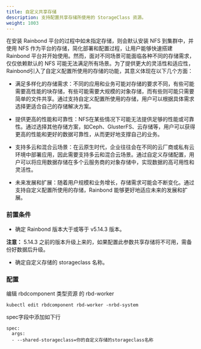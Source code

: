 ```yaml
---
title: 自定义共享存储
description: 支持配置共享存储所使用的 StorageClass 资源。
weight: 1003
---
```


在安装 Rainbond 平台的过程中如未指定存储，则会默认安装 NFS 到集群中，并使用 NFS 作为平台的存储，简化部署和配置过程，让用户能够快速搭建 Rainbond 平台并开始使用。然而，面对不同场景可能面临各种不同的存储需求，仅仅依赖默认的 NFS 可能无法满足所有场景。为了提供更大的灵活性和适应性，Rainbond引入了自定义配置所使用的存储的功能，其意义体现在以下几个方面：

- 满足多样化的存储需求：不同的应用和业务可能对存储的要求不同，有些可能需要高性能的块存储，有些可能需要大规模的对象存储，而有些则可能只需要简单的文件共享。通过支持自定义配置所使用的存储，用户可以根据具体需求选择更适合自己的存储解决方案。

- 提供更高的性能和可靠性：NFS在某些情况下可能无法提供足够的性能或可靠性。通过选择其他存储方案，如Ceph、GlusterFS、云存储等，用户可以获得更高的性能和更好的数据可靠性，从而更好地支撑自己的业务。

 - 支持多云和混合云场景：在云原生时代，企业往往会在不同的云厂商或私有云环境中部署应用，因此需要支持多云和混合云场景。通过自定义存储配置，用户可以将应用数据存储在多个云服务商的对象存储中，实现数据的高可用性和灵活性。

- 未来发展和扩展：随着用户规模和业务增长，存储需求可能会不断变化。通过支持自定义配置所使用的存储，Rainbond 能够更好地适应未来的发展和扩展。

### 前置条件

- 确定 Rainbond 版本大于或等于 v5.14.3 版本。

**注意：** 5.14.3 之前的版本升级上来的，如果配置此参数共享存储将不可用，需备份好数据后升级。

- 确定自定义存储的 storageclass 名称。
 
### 配置
 
编辑 rbdcomponent  类型资源 的 rbd-worker

```
kubectl edit rbdcomponent rbd-worker -nrbd-system
```
spec字段中添加如下行
```
spec:
  args:
  - --shared-storageclass=你的自定义存储的storageclass名称
```